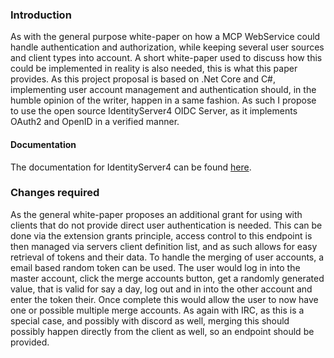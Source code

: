 ### Introduction
As with the general purpose white-paper on how a MCP WebService could handle authentication and authorization, while keeping several user sources and client types into account.
A short white-paper used to discuss how this could be implemented in reality is also needed, this is what this paper provides.
As this project proposal is based on .Net Core and C#, implementing user account management and authentication should, in the humble opinion of the writer, happen in a same fashion.
As such I propose to use the open source IdentityServer4 OIDC Server, as it implements OAuth2 and OpenID in a verified manner.

#### Documentation
The documentation for IdentityServer4 can be found [here](http://docs.identityserver.io/en/latest/index.html).

### Changes required
As the general white-paper proposes an additional grant for using with clients that do not provide direct user authentication is needed.
This can be done via the extension grants principle, access control to this endpoint is then managed via servers client definition list, and as such
allows for easy retrieval of tokens and their data.
To handle the merging of user accounts, a email based random token can be used.
The user would log in into the master account, click the merge accounts button, get a randomly generated value, that is valid for say a day, log out and in into the other account and enter the token their.
Once complete this would allow the user to now have one or possible multiple merge accounts.
As again with IRC, as this is a special case, and possibly with discord as well, merging this should possibly happen directly from the client as well, so an endpoint should be provided.
